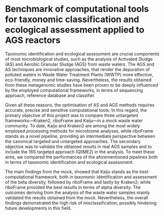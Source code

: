 # Benchmark of computational tools for taxonomic classification and ecological assessment applied to AGS reactors

Taxonomic identification and ecological assessment are crucial components of most microbiological studies, such as the analysis of Activated Sludge (AS) and Aerobic Granular Sludge (AGS) from waste waters. The AGS and AS techniques are innovative approaches, that render the depuration of polluted waters in Waste Water Treatment Plants (WWTP) more effective, eco-friendly, money and time-saving. Nevertheless, the results obtained from these metagenomic studies have been proven to be deeply influenced by the employed computational frameworks, in terms of sequencing approach, reference database and classifier.

Given all these reasons, the optimisation of AS and AGS methods requires accurate, precise and sensitive computational tools. In this regard, the primary objective of this project was to compare three untargeted frameworks—Kraken2, riboFrame and Kaiju—in a mock waste water community. To date, Kaiju and Kraken2 are among the most widely employed processing methods for microbiome analyses, while riboFrame stands as a novel pipeline, providing an intermediate perspective between the canonical targeted and untargeted approaches. The secondary objective was to validate the obtained results in real AGS samples and to include the 16S targeted approach (QIIME2) in the analysis. To meet these aims, we compared the performances of the aforementioned pipelines both in terms of taxonomic identification and ecological assessment. 

The main findings from the mock, showed that Kaiju stands as the best computational framework, both in taxonomic identification and assessment of the beta diversity, followed by riboFrame and lastly by Kraken2; while riboFrame provided the best results in terms of alpha diversity. The outcomes deriving from the analysis of the waste water samples mainly validated the results obtained from the mock. Nevertheless, the overall findings demonstrated the high risk of misclassification, possibly hindering future developments in this field.
